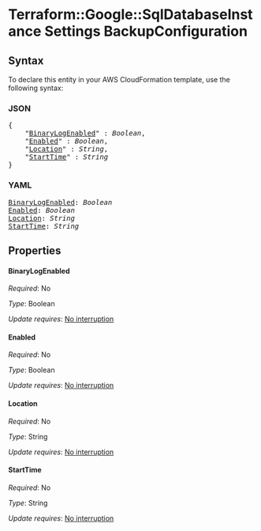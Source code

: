 # Terraform::Google::SqlDatabaseInstance Settings BackupConfiguration

## Syntax

To declare this entity in your AWS CloudFormation template, use the following syntax:

### JSON

<pre>
{
    "<a href="#binarylogenabled" title="BinaryLogEnabled">BinaryLogEnabled</a>" : <i>Boolean</i>,
    "<a href="#enabled" title="Enabled">Enabled</a>" : <i>Boolean</i>,
    "<a href="#location" title="Location">Location</a>" : <i>String</i>,
    "<a href="#starttime" title="StartTime">StartTime</a>" : <i>String</i>
}
</pre>

### YAML

<pre>
<a href="#binarylogenabled" title="BinaryLogEnabled">BinaryLogEnabled</a>: <i>Boolean</i>
<a href="#enabled" title="Enabled">Enabled</a>: <i>Boolean</i>
<a href="#location" title="Location">Location</a>: <i>String</i>
<a href="#starttime" title="StartTime">StartTime</a>: <i>String</i>
</pre>

## Properties

#### BinaryLogEnabled

_Required_: No

_Type_: Boolean

_Update requires_: [No interruption](https://docs.aws.amazon.com/AWSCloudFormation/latest/UserGuide/using-cfn-updating-stacks-update-behaviors.html#update-no-interrupt)

#### Enabled

_Required_: No

_Type_: Boolean

_Update requires_: [No interruption](https://docs.aws.amazon.com/AWSCloudFormation/latest/UserGuide/using-cfn-updating-stacks-update-behaviors.html#update-no-interrupt)

#### Location

_Required_: No

_Type_: String

_Update requires_: [No interruption](https://docs.aws.amazon.com/AWSCloudFormation/latest/UserGuide/using-cfn-updating-stacks-update-behaviors.html#update-no-interrupt)

#### StartTime

_Required_: No

_Type_: String

_Update requires_: [No interruption](https://docs.aws.amazon.com/AWSCloudFormation/latest/UserGuide/using-cfn-updating-stacks-update-behaviors.html#update-no-interrupt)

